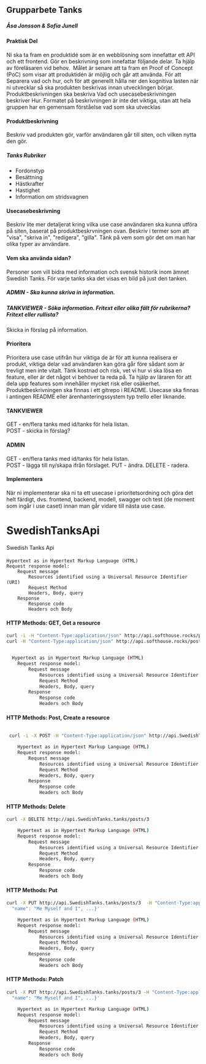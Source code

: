 ## Grupparbete Tanks

##### Åsa Jonsson & Sofia Junell 


#### Praktisk Del
Ni ska ta fram en produktidé som är en webblösning som innefattar ett API och ett frontend. 
Gör en beskrivning som innefattar följande delar. Ta hjälp av föreläsaren vid behov.  
Målet är senare att ta fram en Proof of Concept (PoC) som visar att produktidén är möjlig och går att använda.
För att Separera vad och hur, och för att generellt hålla ner den kognitiva lasten när ni utvecklar så ska produkten beskrivas innan utvecklingen börjar. Produktbeskrivningen ska beskriva Vad och usecasebeskrivningen beskriver Hur. Formatet på beskrivningen är inte det viktiga, utan att hela gruppen har en gemensam förståelse vad som ska utvecklas


#### Produktbeskrivning

Beskriv vad produkten gör, varför användaren går till siten, och vilken nytta den gör.

##### Tanks Rubriker
- Fordonstyp  
- Besättning 
- Hästkrafter 
- Hastighet
- Information om stridsvagnen


#### Usecasebeskrivning
Beskriv lite mer detaljerat kring vilka use case användaren ska kunna utföra på siten, baserat på produktbeskrvningen ovan. Beskriv i termer som att "visa", "skriva in", "redigera", "gilla". Tänk på vem som gör det om man har olika typer av användare.

#### Vem ska använda sidan? 
Personer som vill bidra med information och svensk historik inom ämnet Swedish Tanks. 
För varje tanks ska det visas en bild på just den tanken. 

##### ADMIN - Ska kunna skriva in information.

##### TANKVIEWER - Söka information. Fritext eller olika fält för rubrikerna? Fritext eller rullista? 
Skicka in förslag på information. 



#### Prioritera
Prioritera use case utifrån hur viktiga de är för att kunna realisera er produkt, viktiga delar vad användaren kan göra går före sådant som är trevligt men inte vitalt. Tänk kostnad och risk, vet vi hur vi ska lösa en feature, eller är det något vi behöver ta reda på. Ta hjälp av läraren för att dela upp features som innehåller mycket risk eller osäkerhet.
Produktbeskrivningen ska finnas i ett gitrepo i README. Usecase ska finnas i antingen README eller ärenhanteringssystem typ trello eller liknande.

#### TANKVIEWER
GET - en/flera tanks med id/tanks för hela listan.  
POST - skicka in förslag? 

#### ADMIN 
GET - en/flera tanks med id/tanks för hela listan.  
POST - lägga till ny/skapa ifrån förslaget. 
PUT - ändra. 
DELETE - radera. 

#### Implementera
När ni implementerar ska ni ta ett usecase i prioritetsordning och göra det helt färdigt, dvs. frontend, backend, modell, swagger och test (de moment som ingår i use caset) innan man går vidare till nästa use case.

# SwedishTanksApi
Swedish Tanks Api

#### 
    Hypertext as in Hypertext Markup Language (HTML)
    Request response model:
        Request message
            Resources identified using a Universal Resource Identifier (URI)
            Request Method
            Headers, Body, query
        Response
            Response code
            Headers och Body

#### HTTP Methods: GET, Get a resource 
```sh 
curl -i -H "Content-Type:application/json" http://api.softhouse.rocks/posts/1  
curl -H "Content-Type:application/json" http://api.softhouse.rocks/posts/1 | jq


  Hypertext as in Hypertext Markup Language (HTML)
    Request response model:
        Request message
            Resources identified using a Universal Resource Identifier (URI)
            Request Method
            Headers, Body, query
        Response
            Response code
            Headers och Body

```
#### HTTP Methods: Post, Create a resource
```sh

 curl -i -X POST -H "Content-Type:application/json" http://api.SwedishTanks.tanks/posts  -d '{"title":"Hi, World", "body":"Fresh as morning dew", "tankId": "1"}'

    Hypertext as in Hypertext Markup Language (HTML)
    Request response model:
        Request message
            Resources identified using a Universal Resource Identifier (URI)
            Request Method
            Headers, Body, query
        Response
            Response code
            Headers och Body
```
#### HTTP Methods: Delete
```sh
curl -X DELETE http://api.SwedishTanks.tanks/posts/3 

    Hypertext as in Hypertext Markup Language (HTML)
    Request response model:
        Request message
            Resources identified using a Universal Resource Identifier (URI)
            Request Method
            Headers, Body, query
        Response
            Response code
            Headers och Body
```
#### HTTP Methods: Put
```sh
curl -X PUT http://api.SwedishTanks.tanks/posts/3  -H "Content-Type:application/json" -d  '{
  "name": "Me Myself and I", ...}'

    Hypertext as in Hypertext Markup Language (HTML)
    Request response model:
        Request message
            Resources identified using a Universal Resource Identifier (URI)
            Request Method
            Headers, Body, query
        Response
            Response code
            Headers och Body
```
#### HTTP Methods: Patch
```sh
curl -X PUT http://api.SwedishTanks.tanks/posts/3 -H "Content-Type:application/json" -d  '{
  "name": "Me Myself and I", ...}'

    Hypertext as in Hypertext Markup Language (HTML)
    Request response model:
        Request message
            Resources identified using a Universal Resource Identifier (URI)
            Request Method
            Headers, Body, query
        Response
            Response code
            Headers och Body
```

